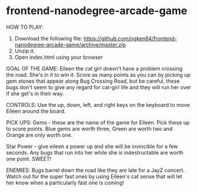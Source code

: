 frontend-nanodegree-arcade-game
===============================
HOW TO PLAY:
1. Download the following file: https://github.com/ngken84/frontend-nanodegree-arcade-game/archive/master.zip
2. Unzip it.
3. Open index.html using your browser

GOAL OF THE GAME:
Eileen the cat girl doesn't have a problem crossing the road. She's in it to win it. Score as many points as you can by picking up gem stones that appear along Bug Crossing Road, but be careful, these bugs don't seem to give any regard for cat-girl life and they will run her over if she get's in their way. 

CONTROLS:
Use the up, down, left, and right keys on the keyboard to move Eileen around the board.

PICK UPS:
Gems - these are the name of the game for Eileen. Pick these up to score points. Blue gems are worth three, Green are worth two and Orange are only worth one. 

Star Power - give eileen a power up and she will be invincible for a few seconds. Any bugs that run into her while she is indestructable are worth one point. SWEET!

ENEMIES:
Bugs barrel down the road like they are late for a JayZ concert. Watch out for the super fast ones by using Eileen's cat sense that will let her know when a particularly fast one is coming!
